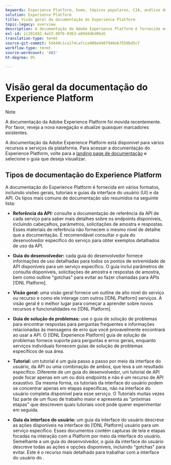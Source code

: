 ```yaml
---
keywords: Experience Platform, home, tópicos populares, CJA, análise de jornada, análise de jornada do cliente, orquestração de campanha, orquestração, jornada do cliente, jornada, orquestração de jornada, capacidade, fluxo de trabalho
solution: Experience Platform
title: Visão geral da documentação do Experience Platform
topic-legacy: overview
description: A documentação do Adobe Experience Platform é fornecida em vários formatos, incluindo visões gerais, tutoriais e guias da interface do usuário e da API. Veja a seguir uma breve descrição dos tipos mais comuns de documentação disponíveis para os serviços do Experience Platform.
exl-id: 1c201d42-4a53-4076-9363-a89dddbd0ba5
translation-type: tm+mt
source-git-commit: 5d449c1ca174cafcca988e9487940eb7550bd5cf
workflow-type: tm+mt
source-wordcount: '483'
ht-degree: 0%

---
```


# Visão geral da documentação do Experience Platform

>[!NOTE]
>
>A documentação da Adobe Experience Platform foi movida recentemente. Por favor, reveja a nova navegação e atualize quaisquer marcadores existentes.

A documentação da Adobe Experience Platform está disponível para vários recursos e serviços da plataforma. Para acessar a documentação do Experience Platform, volte para a [landing page de documentação](https://experienceleague.adobe.com/docs/experience-platform.html) e selecione o guia que deseja visualizar.

## Tipos de documentação do Experience Platform

A documentação do Experience Platform é fornecida em vários formatos, incluindo visões gerais, tutoriais e guias da interface do usuário (UI) e da API. Os tipos mais comuns de documentação são resumidos na seguinte lista:

* **Referência da API:** consulte a documentação de referência da API de cada serviço para saber mais detalhes sobre os endpoints disponíveis, incluindo cabeçalhos, parâmetros, solicitações de amostra e respostas. Esses materiais de referência não fornecem o mesmo nível de detalhe que a documentação. É recomendável consultar o guia do desenvolvedor específico do serviço para obter exemplos detalhados de uso da API.

* **Guia do desenvolvedor:** cada guia do desenvolvedor fornece informações de uso detalhadas para todos os pontos de extremidade de API disponíveis para um serviço específico. O guia inclui parâmetros de consulta disponíveis, solicitações de amostra e respostas de amostra, bem como outline &quot;gotchas&quot; para evitar ao fazer chamadas para APIs [!DNL Platform].

* **Visão geral:** uma visão geral fornece um outline de alto nível do serviço ou recurso e como ele interage com outros  [!DNL Platform] serviços. A visão geral é o melhor lugar para começar a aprender sobre novos recursos e funcionalidades no [!DNL Platform].

* **Guia de solução de problemas:** use o guia de solução de problemas para encontrar respostas para perguntas frequentes e informações relacionadas às mensagens de erro que você provavelmente encontrará ao usar a API. O [!DNL Experience Platform] guia de solução de problemas fornece suporte para perguntas e erros gerais, enquanto serviços individuais fornecem guias de solução de problemas específicos de sua área.

* **Tutorial:** um tutorial é um guia passo a passo por meio da interface do usuário, da API ou uma combinação de ambos, que leva a um resultado específico. Diferente de um guia do desenvolvedor, um tutorial de API pode focar apenas em um ou dois endpoints e não é um recurso de API exaustivo. Da mesma forma, os tutoriais da interface do usuário podem se concentrar apenas em etapas específicas, não na interface do usuário completa disponível para esse serviço. O Tutorials muitas vezes faz parte de um fluxo de trabalho maior e apresenta as &quot;próximas etapas&quot; que descrevem quais tutoriais você pode querer experimentar em seguida.

* **Guia da interface do usuário:** um guia da interface do usuário descreve as ações disponíveis na interface do  [!DNL Platform] usuário para um serviço específico. Esses documentos contêm capturas de tela e etapas focadas na interação com a Platform por meio da interface do usuário. Semelhante a um guia do desenvolvedor, o guia da interface do usuário descreve todas as ações e opções disponíveis, incluindo &quot;gotchas&quot; para evitar. Este é o recurso mais detalhado para trabalhar com a interface do usuário do .
